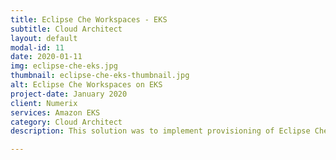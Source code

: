 ```yaml
---
title: Eclipse Che Workspaces - EKS
subtitle: Cloud Architect
layout: default
modal-id: 11
date: 2020-01-11
img: eclipse-che-eks.jpg
thumbnail: eclipse-che-eks-thumbnail.jpg
alt: Eclipse Che Workspaces on EKS
project-date: January 2020
client: Numerix
services: Amazon EKS
category: Cloud Architect
description: This solution was to implement provisioning of Eclipse Che workspaces on EKS. It is fully scalable and cost effective solution. New workspaces are spawned to EKS Fargate which reduces the management overhead. SSL certificates issued using Let's Encrypt and Cert Manager.

---
```

